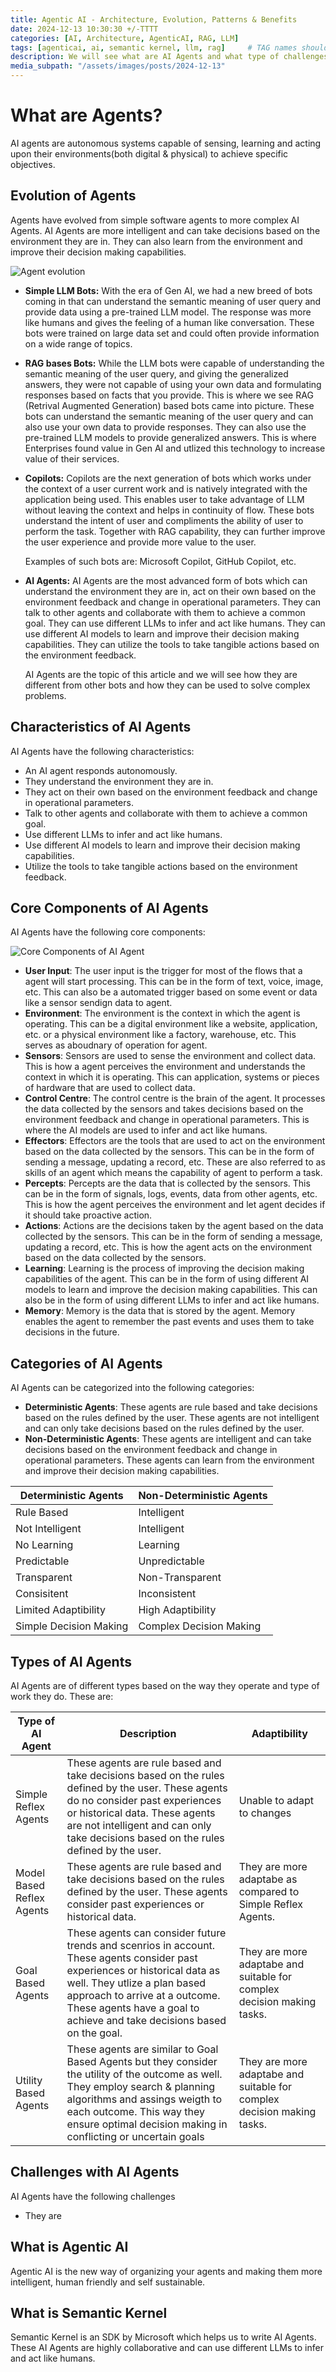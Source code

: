 ```yaml
---
title: Agentic AI - Architecture, Evolution, Patterns & Benefits
date: 2024-12-13 10:30:30 +/-TTTT
categories: [AI, Architecture, AgenticAI, RAG, LLM]
tags: [agenticai, ai, semantic kernel, llm, rag]     # TAG names should always be lowercase
description: We will see what are AI Agents and what type of challenges it solves.
media_subpath: "/assets/images/posts/2024-12-13"
---
```


# What are Agents?
AI agents are autonomous systems capable of sensing, learning and acting upon their environments(both digital & physical) to achieve specific objectives.

## Evolution of Agents
Agents have evolved from simple software agents to more complex AI Agents. AI Agents are more intelligent and can take decisions based on the environment they are in. They can also learn from the environment and improve their decision making capabilities.

![Agent evolution](/evolution.png)

 - **Simple LLM Bots:** With the era of Gen AI, we had a new breed of bots coming in that can understand the semantic meaning of user query and provide data using a pre-trained LLM model. The response was more like humans and gives the feeling of a human like conversation. These bots were trained on large data set and could often provide information on a wide range of topics.

 - **RAG bases Bots:** While the LLM bots were capable of understanding the semantic meaning of the user query, and giving the generalized answers, they were not capable of using your own data and formulating responses based on facts that you provide. This is where we see RAG (Retrival Augmented Generation) based bots came into picture. These bots can understand the semantic meaning of the user query and can also use your own data to provide responses. They can also use the pre-trained LLM models to provide generalized answers. This is where Enterprises found value in Gen AI and utlized this technology to increase value of their services.

 - **Copilots:** Copilots are the next generation of bots which works under the context of a user current work and is natively integrated with the application being used. This enables user to take advantage of LLM without leaving the context and helps in continuity of flow. These bots understand the intent of user and compliments the ability of user to perform the task. Together with RAG capability, they can further improve the user experience and provide more value to the user.
  
   Examples of such bots are: Microsoft Copilot, GitHub Copilot, etc.

- **AI Agents:** AI Agents are the most advanced form of bots which can understand the environment they are in, act on their own based on the environment feedback and change in operational parameters. They can talk to other agents and collaborate with them to achieve a common goal. They can use different LLMs to infer and act like humans. They can use different AI models to learn and improve their decision making capabilities. They can utilize the tools to take tangible actions based on the environment feedback.

  AI Agents are the topic of this article and we will see how they are different from other bots and how they can be used to solve complex problems.

## Characteristics of AI Agents
AI Agents have the following characteristics:
- An AI agent responds autonomously.
- They understand the environment they are in.
- They act on their own based on the environment feedback and change in operational parameters.
- Talk to other agents and collaborate with them to achieve a common goal.
- Use different LLMs to infer and act like humans.
- Use different AI models to learn and improve their decision making capabilities.
- Utilize the tools to take tangible actions based on the environment feedback.

## Core Components of AI Agents
AI Agents have the following core components:

![Core Components of AI Agent](/agentcore.png)

- **User Input**: The user input is the trigger for most of the flows that a agent will start processing. This can be in the form of text, voice, image, etc. This can also be a automated trigger based on some event or data like a sensor sendign data to agent.
- **Environment**: The environment is the context in which the agent is operating. This can be a digital environment like a website, application, etc. or a physical environment like a factory, warehouse, etc. This serves as aboudnary of operation for agent.
- **Sensors**: Sensors are used to sense the environment and collect data. This is how a agent perceives the environment and understands the context in which it is operating. This can application, systems or pieces of hardware that are used to collect data.
- **Control Centre**: The control centre is the brain of the agent. It processes the data collected by the sensors and takes decisions based on the environment feedback and change in operational parameters. This is where the AI models are used to infer and act like humans.
- **Effectors**: Effectors are the tools that are used to act on the environment based on the data collected by the sensors. This can be in the form of sending a message, updating a record, etc. These are also referred to as skills of an agent which means the capability of agent to perform a task.
- **Percepts**: Percepts are the data that is collected by the sensors. This can be in the form of signals, logs, events, data from other agents, etc. This is how the agent perceives the environment and let agent decides if it should take proactive action.
- **Actions**: Actions are the decisions taken by the agent based on the data collected by the sensors. This can be in the form of sending a message, updating a record, etc. This is how the agent acts on the environment based on the data collected by the sensors.
- **Learning**: Learning is the process of improving the decision making capabilities of the agent. This can be in the form of using different AI models to learn and improve the decision making capabilities. This can also be in the form of using different LLMs to infer and act like humans.
- **Memory**: Memory is the data that is stored by the agent. Memory enables the agent to remember the past events and uses them to take decisions in the future.

## Categories of AI Agents
AI Agents can be categorized into the following categories:
- **Deterministic Agents**: These agents are rule based and take decisions based on the rules defined by the user. These agents are not intelligent and can only take decisions based on the rules defined by the user.
- **Non-Deterministic Agents**: These agents are intelligent and can take decisions based on the environment feedback and change in operational parameters. These agents can learn from the environment and improve their decision making capabilities.

| Deterministic Agents  | Non-Deterministic Agents |
|-----------------------|--------------------------|
| Rule Based            | Intelligent              |
| Not Intelligent       | Intelligent              |
| No Learning           | Learning                 |
| Predictable           | Unpredictable            |
| Transparent           | Non-Transparent          |
| Consisitent           | Inconsistent             |
| Limited Adaptibility  | High Adaptibility        |
| Simple Decision Making| Complex Decision Making  |

## Types of AI Agents
AI Agents are of different types based on the way they operate and type of work they do. These are:

| Type of AI Agent | Description | Adaptibility |
|------------------|-------------|--------------|
|Simple Reflex Agents|These agents are rule based and take decisions based on the rules defined by the user. These agents do no consider past experiences or historical data. These agents are not intelligent and can only take decisions based on the rules defined by the user.| Unable to adapt to changes|
|Model Based Reflex Agents|These agents are rule based and take decisions based on the rules defined by the user. These agents consider past experiences or historical data.| They are more adaptabe as compared to Simple Reflex Agents.|
|Goal Based Agents|These agents can consider future trends and scenrios in account. These agents consider past experiences or historical data as well. They utlize a plan based approach to arrive at a outcome. These agents have a goal to achieve and take decisions based on the goal.| They are more adaptabe and suitable for complex decision making tasks.|
|Utility Based Agents|These agents are similar to Goal Based Agents but they consider the utility of the outcome as well. They employ search & planning algorithms and assings weigth to each outcome. This way they ensure optimal decision making in conflicting or uncertain goals| They are more adaptabe and suitable for complex decision making tasks.|

## Challenges with AI Agents
AI Agents have the following challenges
- They are 
## What is Agentic AI
Agentic AI is the new way of organizing your agents and making them more intelligent, human friendly and self sustainable.

## What is Semantic Kernel
Semantic Kernel is an SDK by Microsoft which helps us to write AI Agents. These AI Agents are highly collaborative and can use different LLMs to infer and act like humans.
